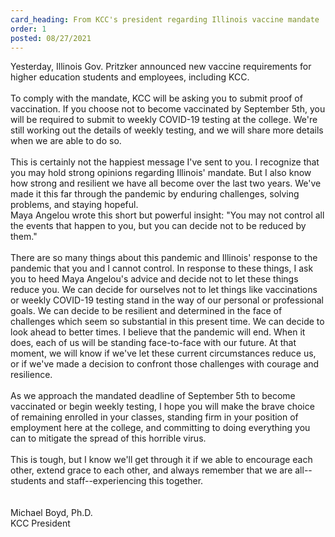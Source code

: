 ```yaml
---
card_heading: From KCC's president regarding Illinois vaccine mandate
order: 1
posted: 08/27/2021
---
```


<div><div><div><div>Yesterday, Illinois Gov. Pritzker announced new vaccine requirements for higher education students and employees, including KCC.</div><div>&nbsp;</div><div>To comply with the mandate, KCC will be asking you to submit proof of vaccination. If you choose not to become vaccinated by September 5th, you will be required to submit to weekly COVID-19 testing at the college. We're still working out the details of weekly testing, and we will share more details when we are able to do so.</div><div>&nbsp;</div><div>This is certainly not the happiest message I've sent to you. I recognize that you may hold strong opinions regarding Illinois' mandate. But I also know how strong and resilient we have all become over the last two years. We've made it this far through the pandemic by enduring challenges, solving problems, and staying hopeful.</div><div>Maya Angelou wrote this short but powerful insight: "You may not control all the events that happen to you, but you can decide not to be reduced by them."</div><div>&nbsp;</div><div>There are so many things about this pandemic and Illinois' response to the pandemic that you and I cannot control. In response to these things, I ask you to heed Maya Angelou's advice and decide not to let these things reduce you. We can decide for ourselves not to let things like vaccinations or weekly COVID-19 testing stand in the way of our personal or professional goals. We can decide to be resilient and determined in the face of challenges which seem so substantial in this present time. We can decide to look ahead to better times. I believe that the pandemic will end. When it does, each of us will be standing face-to-face with our future. At that moment, we will know if we've let these current circumstances reduce us, or if we've made a decision to confront those challenges with courage and resilience.</div><div>&nbsp;</div><div>As we approach the mandated deadline of September 5th to become vaccinated or begin weekly testing, I hope you will make the brave choice of remaining enrolled in your classes, standing firm in your position of employment here at the college, and committing to doing everything you can to mitigate the spread of this horrible virus.</div><div>&nbsp;</div><div>This is tough, but I know we'll get through it if we able to encourage each other, extend grace to each other, and always remember that we are all--students and staff--experiencing this together.</div></div></div></div>

<div><div>&nbsp;</div><div>&nbsp;</div><div>Michael Boyd, Ph.D.</div><div>KCC President</div></div>

